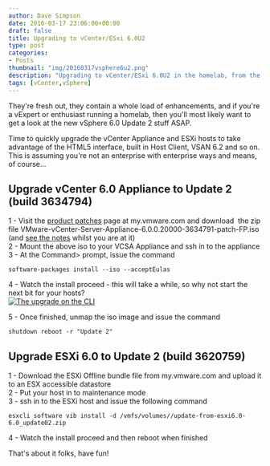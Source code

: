 ```yaml
---
author: Dave Simpson
date: 2016-03-17 23:06:00+00:00
draft: false
title: Upgrading to vCenter/ESxi 6.0U2
type: post
categories:
- Posts
thumbnail: "img/20160317vsphere6u2.png"
description: "Upgrading to vCenter/ESxi 6.0U2 in the homelab, from the CLI"
tags: [vCenter,vSphere]
---
```


They're fresh out, they contain a whole load of enhancements, and if you're a vExpert or enthusiast running a homelab, then you'll most likely want to get a look at the new vSphere 6.0 Update 2 stuff ASAP.  
  
Time to quickly upgrade the vCenter Appliance and ESXi hosts to take advantage of the HTML5 interface, built in Host Client, VSAN 6.2 and so on. This is assuming you're not an enterprise with enterprise ways and means, of course...  
  
  
  
## Upgrade vCenter 6.0 Appliance to Update 2 (build 3634794)
1 - Visit the [product patches](https://my.vmware.com/group/vmware/patch#search) page at my.vmware.com and download  the zip file VMware-vCenter-Server-Appliance-6.0.0.20000-3634791-patch-FP.iso (and [see the notes](http://kb.vmware.com/kb/2138600) whilst you are at it)  
2 - Mount the above iso to your VCSA Appliance and ssh in to the appliance  
3 - At the Command> prompt, issue the command 

    software-packages install --iso --acceptEulas
4 - Watch the install proceed - this will take a while, so why not start the next bit for your hosts?  
[![The upgrade on the CLI](/img/20160317vc6_0_u2.png)](/img/20160317vc6_0_u2.png)

5 - Once finished, unmap the iso image and issue the command 
	
    shutdown reboot -r "Update 2"

## Upgrade ESXi 6.0 to Update 2 (build 3620759)
1 - Download the ESXi Offline bundle file from my.vmware.com and upload it to an ESX accessible datastore  
2 - Put your host in to maintenance mode  
3 - ssh in to the ESXi host and issue the following command  

    esxcli software vib install -d /vmfs/volumes//update-from-esxi6.0-6.0_update02.zip

4 - Watch the install proceed and then reboot when finished  
  
That's about it folks, have fun!  
  

